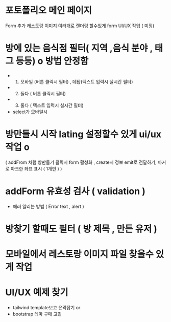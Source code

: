 # 포토폴리오 메인 페이지

Form 추가 레스토랑 이미지 여러개로 랜더링 할수있게 form UI/UX 작업 ( 미정)

# 방에 있는 음식점 필터( 지역 ,음식 분야 , 태그 등등) o 방법 안정함

- 1. 모바일 (버튼 클릭시 필터) , 데탑(텍스트 입력시 실시간 필터)
- 2. 둘다 ( 버튼 클릭시 필터)
- 3. 둘다 ( 텍스트 입력시 실시간 필터)
- select가 모바일시

# 방만들시 시작 lating 설정할수 있게 ui/ux작업 o

( addFrom 처럼 방만들기 클릭시 form 활성화 ,
create시 정보 emit로 전달하기,
마커로 마크한 좌표 표시 ( 1개만 )
)

# addForm 유효성 검사 ( validation )

- 에러 알리는 방법 ( Error text , alert )

# 방찾기 할때도 필터 ( 방 제목 , 만든 유저 )

# 모바일에서 레스토랑 이미지 파일 찾을수 있게 작업

# UI/UX 예제 찾기

- tailwind template보고 윤곽잡기 or
- bootstrap 테마 구매 고민

